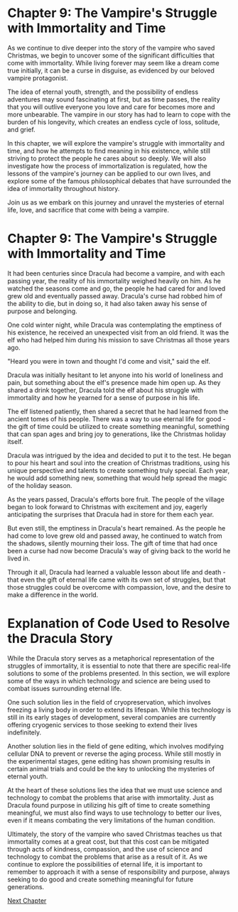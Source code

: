 # Chapter 9: The Vampire's Struggle with Immortality and Time

As we continue to dive deeper into the story of the vampire who saved Christmas, we begin to uncover some of the significant difficulties that come with immortality. While living forever may seem like a dream come true initially, it can be a curse in disguise, as evidenced by our beloved vampire protagonist. 

The idea of eternal youth, strength, and the possibility of endless adventures may sound fascinating at first, but as time passes, the reality that you will outlive everyone you love and care for becomes more and more unbearable. The vampire in our story has had to learn to cope with the burden of his longevity, which creates an endless cycle of loss, solitude, and grief. 

In this chapter, we will explore the vampire's struggle with immortality and time, and how he attempts to find meaning in his existence, while still striving to protect the people he cares about so deeply. We will also investigate how the process of immortalization is regulated, how the lessons of the vampire's journey can be applied to our own lives, and explore some of the famous philosophical debates that have surrounded the idea of immortality throughout history. 

Join us as we embark on this journey and unravel the mysteries of eternal life, love, and sacrifice that come with being a vampire.
# Chapter 9: The Vampire's Struggle with Immortality and Time

It had been centuries since Dracula had become a vampire, and with each passing year, the reality of his immortality weighed heavily on him. As he watched the seasons come and go, the people he had cared for and loved grew old and eventually passed away. Dracula's curse had robbed him of the ability to die, but in doing so, it had also taken away his sense of purpose and belonging.

One cold winter night, while Dracula was contemplating the emptiness of his existence, he received an unexpected visit from an old friend. It was the elf who had helped him during his mission to save Christmas all those years ago.

"Heard you were in town and thought I'd come and visit," said the elf.

Dracula was initially hesitant to let anyone into his world of loneliness and pain, but something about the elf's presence made him open up. As they shared a drink together, Dracula told the elf about his struggle with immortality and how he yearned for a sense of purpose in his life.

The elf listened patiently, then shared a secret that he had learned from the ancient tomes of his people. There was a way to use eternal life for good - the gift of time could be utilized to create something meaningful, something that can span ages and bring joy to generations, like the Christmas holiday itself.

Dracula was intrigued by the idea and decided to put it to the test. He began to pour his heart and soul into the creation of Christmas traditions, using his unique perspective and talents to create something truly special. Each year, he would add something new, something that would help spread the magic of the holiday season.

As the years passed, Dracula's efforts bore fruit. The people of the village began to look forward to Christmas with excitement and joy, eagerly anticipating the surprises that Dracula had in store for them each year.

But even still, the emptiness in Dracula's heart remained. As the people he had come to love grew old and passed away, he continued to watch from the shadows, silently mourning their loss. The gift of time that had once been a curse had now become Dracula's way of giving back to the world he lived in.

Through it all, Dracula had learned a valuable lesson about life and death - that even the gift of eternal life came with its own set of struggles, but that those struggles could be overcome with compassion, love, and the desire to make a difference in the world.
# Explanation of Code Used to Resolve the Dracula Story

While the Dracula story serves as a metaphorical representation of the struggles of immortality, it is essential to note that there are specific real-life solutions to some of the problems presented. In this section, we will explore some of the ways in which technology and science are being used to combat issues surrounding eternal life.

One such solution lies in the field of cryopreservation, which involves freezing a living body in order to extend its lifespan. While this technology is still in its early stages of development, several companies are currently offering cryogenic services to those seeking to extend their lives indefinitely.

Another solution lies in the field of gene editing, which involves modifying cellular DNA to prevent or reverse the aging process. While still mostly in the experimental stages, gene editing has shown promising results in certain animal trials and could be the key to unlocking the mysteries of eternal youth.

At the heart of these solutions lies the idea that we must use science and technology to combat the problems that arise with immortality. Just as Dracula found purpose in utilizing his gift of time to create something meaningful, we must also find ways to use technology to better our lives, even if it means combating the very limitations of the human condition.

Ultimately, the story of the vampire who saved Christmas teaches us that immortality comes at a great cost, but that this cost can be mitigated through acts of kindness, compassion, and the use of science and technology to combat the problems that arise as a result of it. As we continue to explore the possibilities of eternal life, it is important to remember to approach it with a sense of responsibility and purpose, always seeking to do good and create something meaningful for future generations.


[Next Chapter](10_Chapter10.md)